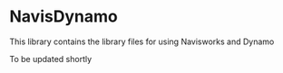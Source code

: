 NavisDynamo
===========

This library contains the library files for using Navisworks and Dynamo

To be updated shortly
